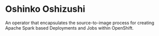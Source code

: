 Oshinko Oshizushi
====

An operator that encapsulates the source-to-image process for creating Apache
Spark based Deployments and Jobs within OpenShift.
